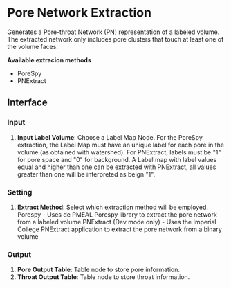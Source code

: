 # Pore Network Extraction

Generates a Pore-throat Network (PN) representation of a labeled volume. The extracted network only includes pore clusters that touch at least one of the volume faces.

__Available extracion methods__

* PoreSpy
* PNExtract

## Interface

### Input

1. __Input Label Volume__: Choose a Label Map Node. For the PoreSpy extraction, the Label Map must have an unique label for each pore in the volume (as obtained with watershed). For PNExtract, labels must be "1" for pore space and "0" for background. A Label map with label values equal and higher than one can be extracted with PNExtract, all values greater than one will be interpreted as beign "1".

### Setting

1. __Extract Method__: Select which extraction method will be employed.
	Porespy - Uses de PMEAL Porespy library to extract the pore network from a labeled volume
	PNExtract (Dev mode only) - Uses the Imperial College PNExtract application to extract the pore network from a binary volume

### Output

1. __Pore Output Table__: Table node to store pore information.
1. __Throat Output Table__: Table node to store throat information.

